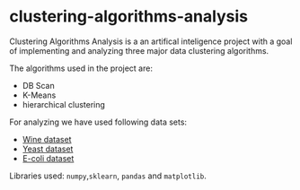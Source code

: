 # clustering-algorithms-analysis
Clustering Algorithms Analysis is a an artifical inteligence project with a goal of implementing and analyzing three major data clustering algorithms.

The algorithms used in the project are:
- DB Scan
- K-Means
- hierarchical clustering

For analyzing we have used following data sets:
- [Wine dataset](https://archive.ics.uci.edu/dataset/109/wine)
- [Yeast dataset](https://archive.ics.uci.edu/dataset/110/yeast)
- [E-coli dataset](https://archive.ics.uci.edu/dataset/39/ecoli)

Libraries used: `numpy`,`sklearn`, `pandas` and `matplotlib`. 
